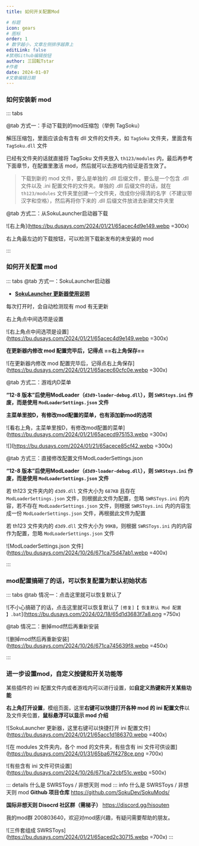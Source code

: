 ```yaml
---
title: 如何开关配置Mod

# 标题
icon: gears
# 图标
order: 1
# 数字越小，文章左侧排序越靠上
editLink: false
#禁用Github编辑按钮
author: 三回転Tstar
#作者
date: 2024-01-07
#文章编辑日期
---
```


### 如何安装新 mod
::: tabs

@tab 方式一：手动下载到的mod压缩包（举例 TagSoku）

解压压缩包，里面应该会有含有 dll 文件的文件夹，如 `TagSoku` 文件夹，里面含有 `TagSoku.dll` 文件

已经有文件夹的话就直接将 TagSoku 文件夹放入 `th123/modules` 内，最后再参考下面章节，在配置里激活 mod，然后就可以去游戏内验证是否生效了。


> 下载到新的 mod 文件，要么是单独的 .dll 后缀文件，要么是一个包含 .dll 文件以及 .ini 配置文件的文件夹。单独的 .dll 后缀文件的话，就在 `th123/modules` 文件夹里创建一个文件夹，改成你分得清的名字（不建议带汉字和空格），然后再将你下来的 .dll 后缀文件放进去新建文件夹里

@tab 方式二：从SokuLauncher启动器下载

![右上角](https://bu.dusays.com/2024/01/21/65acec4d9e149.webp =300x)

右上角最左边的下载按钮，可以检测下载新发布的未安装的 mod

:::

### 如何开关配置 mod

::: tabs
@tab 方式一：SokuLauncher启动器

- [**SokuLauncher 更新器使用说明**](/FAQ/update.html)


每次打开时，会自动检测现有 mod 有无更新

右上角点中间选项是设置

![右上角点中间选项是设置](https://bu.dusays.com/2024/01/21/65acec4d9e149.webp =300x)


**在更新器内修改 mod 配置完毕后，记得点 ==右上角保存==**

![在更新器内修改 mod 配置完毕后，记得点右上角保存](https://bu.dusays.com/2024/01/21/65acec60cfc0e.webp =300x)

@tab 方式二：游戏内D菜单


**“12-8 版本”后使用ModLoader（`d3d9-loader-debug.dll`），则 `SWRStoys.ini` 作废，而是使用 `ModLoaderSettings.json` 文件**

**主菜单里按D，有修改mod配置的菜单，也有添加新mod的选项**

![看右上角，主菜单里按D，有修改mod配置的菜单](https://bu.dusays.com/2024/01/21/65acecd975153.webp =300x)

![](https://bu.dusays.com/2024/01/21/65acece85cf42.webp =300x)

@tab 方式三：直接修改配置文件ModLoaderSettings.json

**“12-8 版本”后使用ModLoader（`d3d9-loader-debug.dll`），则 `SWRStoys.ini` 作废，而是使用 `ModLoaderSettings.json` 文件**

若 th123 文件夹内的 `d3d9.dll` 文件大小为 `687KB` 且存在 `ModLoaderSettings.json` 文件，则根据此文件为配置，忽略 `SWRSToys.ini` 的内容，若不存在 `ModLoaderSettings.json` 文件，则根据 `SWRSToys.ini` 内的内容生成一份 `ModLoaderSettings.json` 文件，再根据此文件为配置

若 th123 文件夹内的 `d3d9.dll` 文件大小为 `99KB`，则根据 `SWRSToys.ini` 内的内容作为配置，忽略 `ModLoaderSettings.json` 文件

![ModLoaderSettings.json 文件](https://bu.dusays.com/2024/10/26/671ca75d47ab1.webp =400x)

:::

<!-- ::: warning 如果你是使用启动器，注意其会强制开启或关闭部分mod

![](https://bu.dusays.com/2024/03/02/65e3167068c34.png =500x)

::: -->


### mod配置搞砸了的话，可以恢复配置为默认初始状态

<!-- #region ModReset -->

::: tabs
@tab 情况一：点击这里就可以恢复默认了

![不小心搞砸了的话，点击这里就可以恢复默认了 `[修复]【 恢复默认 Mod 配置 】.bat`](https://bu.dusays.com/2024/02/18/65d1d3683f7a8.png =750x)

@tab 情况二：删掉mod然后再重新安装

![删掉mod然后再重新安装](https://bu.dusays.com/2024/10/26/671ca745639f8.webp =450x)

:::
<!-- #endregion ModReset -->


### 进一步设置mod，自定义按键和开关功能等

某些插件的 ini 配置文件内或者游戏内可以进行设置，如**自定义热键和开关某些功能**

**右上角打开设置**，模组页面，这里**右键可以快捷打开各种 mod 的 ini 配置文件**以及文件夹位置，**鼠标悬浮可以显示 mod 介绍**

![SokuLauncher 更新器，这里右键可以快捷打开 ini 配置文件](https://bu.dusays.com/2024/01/21/65acc1d186370.webp =400x)

![在 modules 文件夹内，各个 mod 的文件夹，有些含有 ini 文件可供设置](https://bu.dusays.com/2024/01/31/65ba67f4278ce.png =700x)

![有些含有 ini 文件可供设置](https://bu.dusays.com/2024/10/26/671ca72cbf51c.webp =500x)


::: details 什么是 SWRSToys / 非想天则 mod
::: info 什么是 SWRSToys / 非想天则 mod
**Github 项目仓库**  https://github.com/SokuDev/SokuMods/

**国际非想天则 Disocrd 社区群（需梯子）**  https://discord.gg/hisouten

我的mod群 200803640，欢迎对mod感兴趣，有疑问需要帮助的朋友。

![三件套组成 SWRSToys](https://bu.dusays.com/2024/01/21/65aced2c30715.webp =700x)
:::

